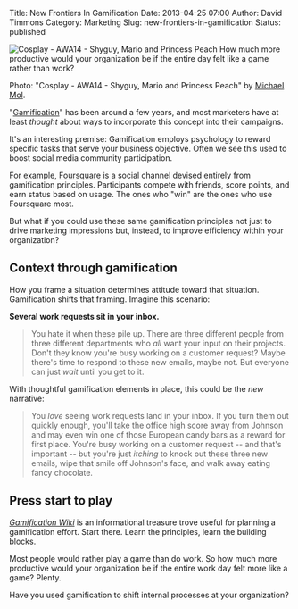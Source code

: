 Title: New Frontiers In Gamification
Date: 2013-04-25 07:00
Author: David Timmons
Category: Marketing
Slug: new-frontiers-in-gamification
Status: published

![Cosplay - AWA14 - Shyguy, Mario and Princess Peach][1]
<span class="img-caption">
  How much more productive would your organization be if the entire day
  felt like a game rather than work?

  Photo: "Cosplay - AWA14 - Shyguy, Mario and Princess Peach" by [Michael Mol][2].
</span>

"[Gamification][]" has been around a few years, and most marketers have at
least *thought* about ways to incorporate this concept into their campaigns.

It's an interesting premise: Gamification employs psychology to reward
specific tasks that serve your business objective. Often we see this
used to boost social media community participation.

For example, [Foursquare][] is a social channel devised entirely from
gamification principles. Participants compete with friends, score points,
and earn status based on usage. The ones who "win" are the ones who use
Foursquare most.

But what if you could use these same gamification principles not just to
drive marketing impressions but, instead, to improve efficiency within
your organization?

## Context through gamification

How you frame a situation determines attitude toward that situation.
Gamification shifts that framing. Imagine this scenario:

**Several work requests sit in your inbox.**

> You hate it when these pile up. There are three different people from
> three different departments who *all* want your input on their
> projects. Don't they know you're busy working on a customer request?
> Maybe there's time to respond to these new emails, maybe not. But
> everyone can just *wait* until you get to it.

With thoughtful gamification elements in place, this could be the *new*
narrative:

> You *love* seeing work requests land in your inbox. If you turn them
> out quickly enough, you'll take the office high score away from
> Johnson and may even win one of those European candy bars as a reward
> for first place. You're busy working on a customer request -- and
> that's important -- but you're just *itching* to knock out these three
> new emails, wipe that smile off Johnson's face, and walk away eating
> fancy chocolate.

## Press start to play

*[Gamification Wiki][3]* is an informational treasure trove useful for
planning a gamification effort. Start there. Learn the principles, learn
the building blocks.

Most people would rather play a game than do work. So how much more
productive would your organization be if the entire work day felt more
like a game? Plenty.

Have you used gamification to shift internal processes at your
organization?


[1]: {filename}/images/2013/04/new-frontiers-in-gamification0.jpg
  "New Frontiers In Gamification"

[2]: http://www.flickr.com/photos/28208534@N07/2873787163/
  "View the original photo on Flickr."

[3]: http://www.gamification.org/
  "Click here to learn more about gamification."

[Foursquare]: https://foursquare.com/
  "Click here to learn more about Foursquare."

[Gamification]: http://en.wikipedia.org/wiki/Gamification
  "Click here to read more about gamification."
